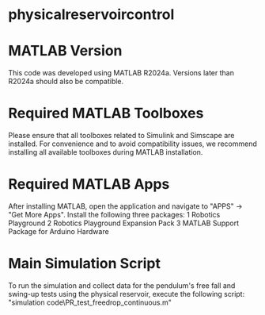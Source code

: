 # physicalreservoircontrol

# MATLAB Version
This code was developed using MATLAB R2024a. Versions later than R2024a should also be compatible.

# Required MATLAB Toolboxes
Please ensure that all toolboxes related to Simulink and Simscape are installed. For convenience and to avoid compatibility issues, we recommend installing all available toolboxes during MATLAB installation.

# Required MATLAB Apps
After installing MATLAB, open the application and navigate to "APPS" → "Get More Apps". Install the following three packages:
1 Robotics Playground
2 Robotics Playground Expansion Pack
3 MATLAB Support Package for Arduino Hardware

# Main Simulation Script
To run the simulation and collect data for the pendulum's free fall and swing-up tests using the physical reservoir, execute the following script: "simulation code\PR_test_freedrop_continuous.m"

